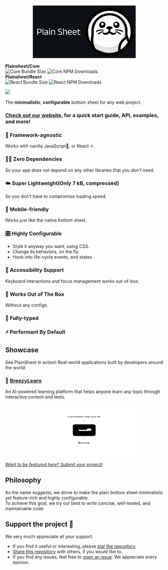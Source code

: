 <p align="center">
  <a href="https://www.plainsheet.org/">
    <img src="https://github.com/plainsheet/plainsheet/raw/main/documents/assets/readme-header-mascot.png" width="328" height="167">
  </a>
</p>

**Plainsheet/Core**  
![Core Bundle Size](https://img.shields.io/bundlephobia/minzip/@plainsheet/core)
![Core NPM Downloads](https://img.shields.io/npm/dt/@plainsheet/core)  
**Plainsheet/React**  
![React Bundle Size](https://img.shields.io/bundlephobia/minzip/@plainsheet/react)
![React NPM Downloads](https://img.shields.io/npm/dt/@plainsheet/react)

<a href="https://codecov.io/gh/PeterByun/plain-bottom-sheet" > 
 <img src="https://codecov.io/gh/PeterByun/plain-bottom-sheet/graph/badge.svg?token=WFHGUAI3GC"/> 
</a>

The **minimalistic**, **configurable** bottom sheet for any web project.

### [Check out our website](https://www.plainsheet.org//), for a quick start guide, API, examples, and more!

### 🧩 Framework-agnostic

Works with vanilla JavaScript🍦, or React ⚛️.

### ⛓️‍💥 Zero Dependencies

So your app does not depend on any other libraries that you don't need.

### ☁️ Super Lightweight(Only 7 kB, compressed)

So you don't have to compromise loading speed.

### 📱 Mobile-friendly

Works just like the native bottom sheet.

### 🎛 Highly Configurable

- Style it anyway you want, using CSS.
- Change its behaviors, on the fly.
- Hook into life-cycle events, and states.

### 🦮 Accessibility Support

Keyboard interactions and focus management works out-of-box.

### 🍰 Works Out of The Box

Without any configs.

### 🦾 Fully-typed

### ⚡️ Performant By Default

## Showcase

See PlainSheet in action! Real-world applications built by developers around the world:

### 🍃 [BreezyLearn](https://www.breezylearn.com/)

An AI-powered learning platform that helps anyone learn any topic through interactive content and tests.

<p align="center">
  <a href="https://www.breezylearn.com/">
    <img src="https://github.com/plainsheet/plainsheet/raw/main/documents/assets/breezy-header.png" width="328" height="167">
  </a>
</p>

_[Want to be featured here? Submit your project!](https://github.com/plainsheet/plainsheet/issues)_

## Philosophy

As the name suggests, we strive to make the plain bottom sheet minimalistic yet feature-rich and highly configurable.  
To achieve this goal, we try our best to write concise, well-tested, and maintainable code.

## Support the project 🤍

We very much appreciate all your support.

- If you find it useful or interesting, please [star the repository](https://github.com/plainsheet/plainsheet/stargazers),
- [Share this repository](https://github.com/plainsheet/plainsheet?tab=readme-ov-file) with others, if you would like to.
- If you find any issues, feel free to [open an issue](https://github.com/plainsheet/plainsheet/issues). We appreciate every opinion.
